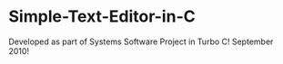 # Simple-Text-Editor-in-C
Developed as part of Systems Software Project in Turbo C! September 2010!
